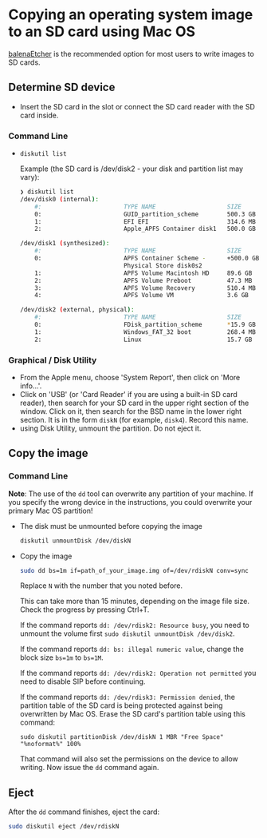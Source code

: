 # Copying an operating system image to an SD card using Mac OS

[balenaEtcher](README.md) is the recommended option for most users to write images to SD cards.

## Determine SD device

- Insert the SD card in the slot or connect the SD card reader with the SD card inside.

### Command Line

- `diskutil list`

    Example (the SD card is /dev/disk2 - your disk and partition list may vary):

    ```bash
    ❯ diskutil list
    /dev/disk0 (internal):
        #:                       TYPE NAME                    SIZE       IDENTIFIER
        0:                       GUID_partition_scheme        500.3 GB   disk0
        1:                       EFI EFI                      314.6 MB   disk0s1
        2:                       Apple_APFS Container disk1   500.0 GB   disk0s2

    /dev/disk1 (synthesized):
        #:                       TYPE NAME                    SIZE       IDENTIFIER
        0:                       APFS Container Scheme -      +500.0 GB   disk1
                                 Physical Store disk0s2
        1:                       APFS Volume Macintosh HD     89.6 GB    disk1s1
        2:                       APFS Volume Preboot          47.3 MB    disk1s2
        3:                       APFS Volume Recovery         510.4 MB   disk1s3
        4:                       APFS Volume VM               3.6 GB     disk1s4

    /dev/disk2 (external, physical):
        #:                       TYPE NAME                    SIZE       IDENTIFIER
        0:                       FDisk_partition_scheme       *15.9 GB    disk2
        1:                       Windows_FAT_32 boot          268.4 MB   disk2s1
        2:                       Linux                        15.7 GB    disk2s2
    ```

### Graphical / Disk Utility

- From the Apple menu, choose 'System Report', then click on 'More info...'.
- Click on 'USB' (or 'Card Reader' if you are using a built-in SD card reader), then search for your SD card in the upper right section of the window. Click on it, then search for the BSD name in the lower right section.
It is in the form `diskN` (for example, `disk4`).
Record this name.
- using Disk Utility, unmount the partition.
Do not eject it.

## Copy the image

### Command Line

**Note**: The use of the `dd` tool can overwrite any partition of your machine.
If you specify the wrong device in the instructions, you could overwrite your primary Mac OS partition!

- The disk must be unmounted before copying the image

    ```bash
    diskutil unmountDisk /dev/diskN
    ```

- Copy the image

  ```bash
  sudo dd bs=1m if=path_of_your_image.img of=/dev/rdiskN conv=sync
  ```

   Replace `N` with the number that you noted before.

   This can take more than 15 minutes, depending on the image file size.
   Check the progress by pressing Ctrl+T.
   
    If the command reports `dd: /dev/rdisk2: Resource busy`, you need to unmount the volume first `sudo diskutil unmountDisk /dev/disk2`.

    If the command reports `dd: bs: illegal numeric value`, change the block size `bs=1m` to `bs=1M`.

    If the command reports `dd: /dev/rdisk2: Operation not permitted` you need to disable SIP before continuing.

    If the command reports `dd: /dev/rdisk3: Permission denied`, the partition table of the SD card is being protected against being overwritten by Mac OS. Erase the SD card's partition table using this command:
    
    ```
    sudo diskutil partitionDisk /dev/diskN 1 MBR "Free Space" "%noformat%" 100%
    ```

    That command will also set the permissions on the device to allow writing.
    Now issue the `dd` command again.

## Eject

After the `dd` command finishes, eject the card:

```bash
sudo diskutil eject /dev/rdiskN
```
